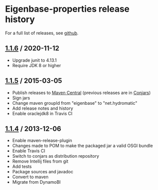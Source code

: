 # Eigenbase-properties release history

For a full list of releases, see <a href="https://github.com/julianhyde/eigenbase-properties/releases">github</a>.

## <a href="https://github.com/julianhyde/eigenbase-properties/releases/tag/eigenbase-properties-1.1.6">1.1.6</a> / 2020-11-12

* Upgrade junit to 4.13.1
* Require JDK 8 or higher

## <a href="https://github.com/julianhyde/eigenbase-properties/releases/tag/eigenbase-properties-1.1.5">1.1.5</a> / 2015-03-05

* Publish releases to <a href="http://search.maven.org/">Maven Central</a>
  (previous releases are in <a href="http://www.conjars.org/">Conjars</a>)
* Sign jars
* Change maven groupId from "eigenbase" to "net.hydromatic"
* Add release notes and history
* Enable oraclejdk8 in Travis CI

## <a href="https://github.com/julianhyde/eigenbase-properties/releases/tag/eigenbase-properties-1.1.4">1.1.4</a> / 2013-12-06

* Enable maven-release-plugin
* Changes made to POM to make the packaged jar a valid OSGI bundle
* Enable Travis CI
* Switch to conjars as distribution repository
* Remove Intellij files from git
* Add tests
* Package sources and javadoc
* Convert to maven
* Migrate from DynamoBI
